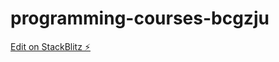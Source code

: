 # programming-courses-bcgzju

[Edit on StackBlitz ⚡️](https://stackblitz.com/edit/programming-courses-bcgzju)